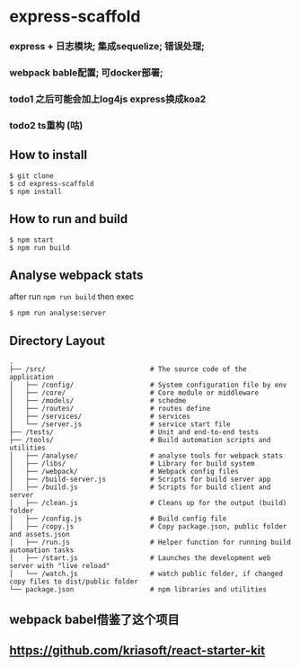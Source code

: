 # express-scaffold
### express + 日志模块; 集成sequelize; 错误处理;
### webpack bable配置; 可docker部署;
### todo1 之后可能会加上log4js express换成koa2
### todo2 ts重构 (咕)


## How to install
```shell
$ git clone
$ cd express-scaffold
$ npm install
```

## How to run and build
```shell
$ npm start
$ npm run build
```
## Analyse webpack stats
after run `npm run build` then exec

```shell
$ npm run analyse:server
```

## Directory Layout
```
.
├── /src/                          # The source code of the application
│   ├── /config/                   # System configuration file by env
│   ├── /core/                     # Core module or middleware
│   ├── /models/                   # schedme
│   ├── /routes/                   # routes define
│   ├── /services/                 # services
│   └── /server.js                 # service start file
├── /tests/                        # Unit and end-to-end tests
├── /tools/                        # Build automation scripts and utilities
│   ├── /analyse/                  # analyse tools for webpack stats
│   ├── /libs/                     # Library for build system
│   ├── /webpack/                  # Webpack config files
│   ├── /build-server.js           # Scripts for build server app
│   ├── /build.js                  # Scripts for build client and server
│   ├── /clean.js                  # Cleans up for the output (build) folder
│   ├── /config.js                 # Build config file
│   ├── /copy.js                   # Copy package.json, public folder and assets.json
│   ├── /run.js                    # Helper function for running build automation tasks
│   ├── /start.js                  # Launches the development web server with "live reload"
│   └── /watch.js                  # watch public folder, if changed copy files to dist/public folder
└── package.json                   # npm libraries and utilities
```

## webpack babel借鉴了这个项目
## https://github.com/kriasoft/react-starter-kit